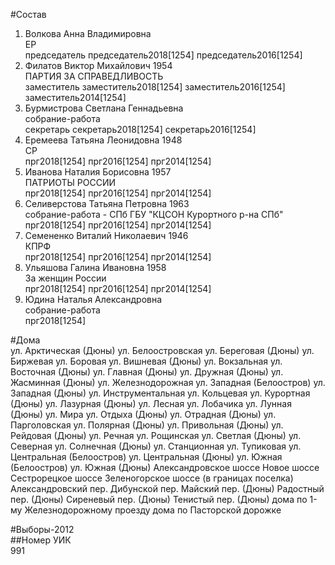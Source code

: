 #Состав  
1. Волкова Анна Владимировна  
    ЕР  
    председатель председатель2018[1254] председатель2016[1254]  
2. Филатов Виктор Михайлович 1954  
    ПАРТИЯ ЗА СПРАВЕДЛИВОСТЬ  
    заместитель заместитель2018[1254] заместитель2016[1254] заместитель2014[1254]  
3. Бурмистрова Светлана Геннадьевна  
    собрание-работа  
    секретарь секретарь2018[1254] секретарь2016[1254]  
4. Еремеева Татьяна Леонидовна 1948  
    СР  
    прг2018[1254] прг2016[1254] прг2014[1254]  
5. Иванова Наталия Борисовна 1957  
    ПАТРИОТЫ РОССИИ  
    прг2018[1254] прг2016[1254] прг2014[1254]  
6. Селиверстова Татьяна Петровна 1963  
    собрание-работа - СПб ГБУ "КЦСОН Курортного р-на СПб"  
    прг2018[1254] прг2016[1254] прг2014[1254]  
7. Семененко Виталий Николаевич 1946  
    КПРФ  
    прг2018[1254] прг2016[1254] прг2014[1254]  
8. Ульяшова Галина Ивановна 1958  
    За женщин России  
    прг2018[1254] прг2016[1254] прг2014[1254]  
9. Юдина Наталья Александровна  
    собрание-работа  
    прг2018[1254]  

#Дома  
ул. Арктическая (Дюны) ул. Белоостровская  ул. Береговая (Дюны) ул. Биржевая  ул. Боровая  ул. Вишневая (Дюны) ул. Вокзальная ул. Восточная (Дюны) ул. Главная (Дюны) ул. Дружная (Дюны)  ул. Жасминная (Дюны) ул. Железнодорожная  ул. Западная (Белоостров) ул. Западная (Дюны) ул. Инструментальная  ул. Кольцевая ул. Курортная (Дюны)  ул. Лазурная (Дюны)  ул. Лесная ул. Лобачика  ул. Лунная (Дюны)  ул. Мира ул. Отдыха (Дюны)  ул. Отрадная (Дюны)  ул. Парголовская  ул. Полярная (Дюны) ул. Привольная (Дюны) ул. Рейдовая (Дюны)  ул. Речная ул. Рощинская ул. Светлая (Дюны)  ул. Северная ул. Солнечная (Дюны) ул. Станционная ул. Тупиковая ул. Центральная (Белоостров) ул. Центральная (Дюны) ул. Южная (Белоостров) ул. Южная (Дюны) Александровское шоссе  Новое шоссе Сестрорецкое шоссе Зеленогорское шоссе (в границах поселка) Александровский пер.  Дибунской пер.  Майский пер. (Дюны)  Радостный пер. (Дюны) Сиреневый пер. (Дюны)  Тенистый пер. (Дюны) дома по 1-му Железнодорожному проезду дома по Пасторской дорожке  
  
#Выборы-2012  
##Номер УИК  
991  
